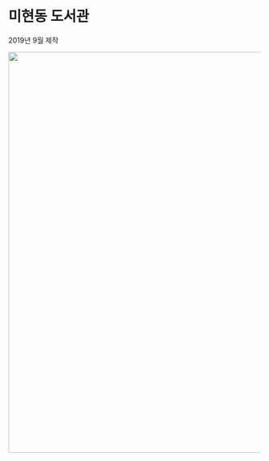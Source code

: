 # 미현동 도서관
2019년 9월 제작   

<div>
<img src="https://user-images.githubusercontent.com/53467948/75097254-d22c1000-55eb-11ea-82c8-28fd4e0f5222.jpg" width="800">
</div>
